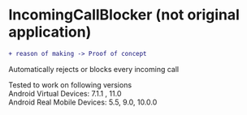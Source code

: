 # IncomingCallBlocker (not original application)
```diff
+ reason of making -> Proof of concept
```
<p>Automatically rejects or blocks every incoming call</p>
Tested to work on following versions<br>
Android Virtual Devices: 7.1.1 , 11.0<br>
Android Real Mobile Devices: 5.5, 9.0, 10.0.0<br>
